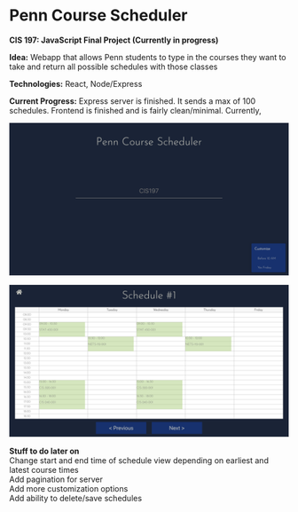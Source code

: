 # Penn Course Scheduler

**CIS 197: JavaScript Final Project (Currently in progress)**

**Idea:** Webapp that allows Penn students to type in the courses they want to take and return all possible schedules with those classes

**Technologies:** React, Node/Express

**Current Progress:** Express server is finished. It sends a max of 100 schedules. Frontend is finished and is fairly clean/minimal. Currently,

![Search Screen](/media/home.png)

![Scheduler Screen](/media/schedule.png)

**Stuff to do later on**  
Change start and end time of schedule view depending on earliest and latest course times  
Add pagination for server  
Add more customization options  
Add ability to delete/save schedules
